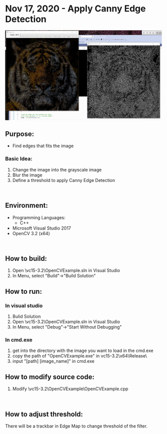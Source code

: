 # Nov 17, 2020 - Apply Canny Edge Detection

![](example.gif)

## Purpose: 
* Find edges that fits the image

### Basic Idea:
1. Change the image into the grayscale image
2. Blur the image
3. Define a threshold to apply Canny Edge Detection
    
</br>

## Environment:

* Programming Languages: 
    * C++
* Microsoft Visual Studio 2017
* OpenCV 3.2 (x64)

</br>

## How to build: 
1. Open \vc15-3.2\OpenCVExample.sln in Visual Studio
2. In Menu, select "Build"->"Build Solution"

## How to run:
### In visual studio
1. Bulid Solution
2. Open \vc15-3.2\OpenCVExample.sln in Visual Studio
3. In Menu, select "Debug"->"Start Without Debugging"
### In cmd.exe
1. get into the directory with the image you want to load in the cmd.exe
2. copy the path of "OpenCVExample.exe" in vc15-3.2\x64\Release\
3. input "[path] [image_name]" in cmd.exe

## How to modify source code:
1. Modify \vc15-3.2\OpenCVExample\OpenCVExample.cpp

</br>

## How to adjust threshold:
There will be a trackbar in Edge Map to change threshold of the filter. 